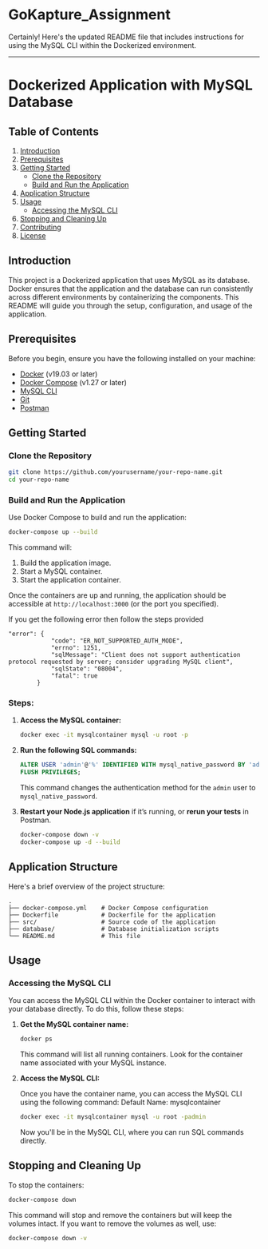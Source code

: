 # GoKapture_Assignment

Certainly! Here's the updated README file that includes instructions for using the MySQL CLI within the Dockerized environment.

---

# Dockerized Application with MySQL Database

## Table of Contents

1. [Introduction](#introduction)
2. [Prerequisites](#prerequisites)
3. [Getting Started](#getting-started)
   - [Clone the Repository](#clone-the-repository)
   - [Build and Run the Application](#build-and-run-the-application)
4. [Application Structure](#application-structure)
5. [Usage](#usage)
   - [Accessing the MySQL CLI](#accessing-the-mysql-cli)
6. [Stopping and Cleaning Up](#stopping-and-cleaning-up)
7. [Contributing](#contributing)
8. [License](#license)

## Introduction

This project is a Dockerized application that uses MySQL as its database. Docker ensures that the application and the database can run consistently across different environments by containerizing the components. This README will guide you through the setup, configuration, and usage of the application.

## Prerequisites

Before you begin, ensure you have the following installed on your machine:

- [Docker](https://www.docker.com/get-started) (v19.03 or later)
- [Docker Compose](https://docs.docker.com/compose/install/) (v1.27 or later)
- [MySQL CLI](https://dev.mysql.com/downloads/installer/)
- [Git](https://git-scm.com/)
- [Postman](https://www.postman.com/downloads/)

## Getting Started

### Clone the Repository

```bash
git clone https://github.com/yourusername/your-repo-name.git
cd your-repo-name
```

### Build and Run the Application

Use Docker Compose to build and run the application:

```bash
docker-compose up --build
```

This command will:

1. Build the application image.
2. Start a MySQL container.
3. Start the application container.

Once the containers are up and running, the application should be accessible at `http://localhost:3000` (or the port you specified).

If you get the following error then follow the steps provided
```
"error": {
            "code": "ER_NOT_SUPPORTED_AUTH_MODE",
            "errno": 1251,
            "sqlMessage": "Client does not support authentication protocol requested by server; consider upgrading MySQL client",
            "sqlState": "08004",
            "fatal": true
        }
```

### Steps:

1. **Access the MySQL container:**

   ```bash
   docker exec -it mysqlcontainer mysql -u root -p
   ```

2. **Run the following SQL commands:**

   ```sql
   ALTER USER 'admin'@'%' IDENTIFIED WITH mysql_native_password BY 'admin';
   FLUSH PRIVILEGES;
   ```

   This command changes the authentication method for the `admin` user to `mysql_native_password`.

3. **Restart your Node.js application** if it’s running, or **rerun your tests** in Postman.

   ```bash
   docker-compose down -v
   docker-compose up -d --build
   ```

## Application Structure

Here's a brief overview of the project structure:

```plaintext
.
├── docker-compose.yml    # Docker Compose configuration
├── Dockerfile            # Dockerfile for the application
├── src/                  # Source code of the application
├── database/             # Database initialization scripts
└── README.md             # This file
```

## Usage

### Accessing the MySQL CLI

You can access the MySQL CLI within the Docker container to interact with your database directly. To do this, follow these steps:

1. **Get the MySQL container name:**

   ```bash
   docker ps
   ```

   This command will list all running containers. Look for the container name associated with your MySQL instance.

2. **Access the MySQL CLI:**

   Once you have the container name, you can access the MySQL CLI using the following command:
   Default Name: mysqlcontainer

   ```bash
   docker exec -it mysqlcontainer mysql -u root -padmin
   ```

   Now you'll be in the MySQL CLI, where you can run SQL commands directly.

## Stopping and Cleaning Up

To stop the containers:

```bash
docker-compose down
```

This command will stop and remove the containers but will keep the volumes intact. If you want to remove the volumes as well, use:

```bash
docker-compose down -v
```
